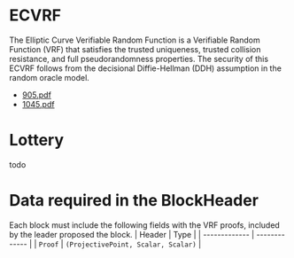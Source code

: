 # ECVRF

The Elliptic Curve Verifiable Random Function is a Verifiable Random Function (VRF) that
satisfies the trusted uniqueness, trusted collision resistance, and full pseudorandomness properties. The security
of this ECVRF follows from the decisional Diffie-Hellman (DDH) assumption in the random oracle model.

* [905.pdf](https://eprint.iacr.org/2014/905.pdf)
* [1045.pdf](https://eprint.iacr.org/2022/1045.pdf)

# Lottery
todo

# Data required in the BlockHeader

Each block must include the following fields with the VRF proofs, included by the leader proposed the block.
| Header | Type |
| ------------- | ------------- |
| `Proof`  | `(ProjectivePoint, Scalar, Scalar)`  |